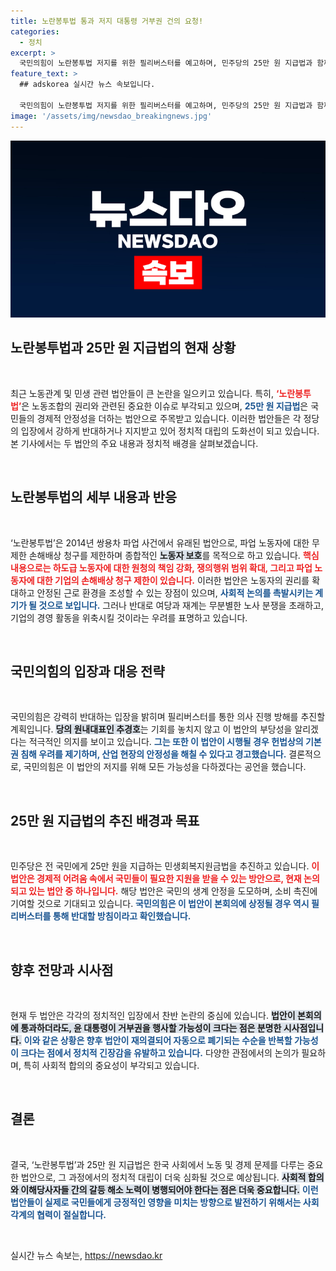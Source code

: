 ```yaml
---
title: 노란봉투법 통과 저지 대통령 거부권 건의 요청!
categories:
  - 정치
excerpt: >
  국민의힘이 노란봉투법 저지를 위한 필리버스터를 예고하며, 민주당의 25만 원 지급법과 함께 본회의 처리에 반발하고 있다. 강행의 배경과 정치적 갈등의 향방은? 클릭해 보세요!
feature_text: >
  ## adskorea 실시간 뉴스 속보입니다.

  국민의힘이 노란봉투법 저지를 위한 필리버스터를 예고하며, 민주당의 25만 원 지급법과 함께 본회의 처리에 반발하고 있다. 강행의 배경과 정치적 갈등의 향방은? 클릭해 보세요!
image: '/assets/img/newsdao_breakingnews.jpg'
---
```


<p><img src="/assets/img/newsdao_breakingnews.jpg" alt="adskorea 속보" /></p>

<h2 data-ke-size="size26">노란봉투법과 25만 원 지급법의 현재 상황</h2>

<p data-ke-size="size16">&nbsp;</p>

<p>최근 노동관계 및 민생 관련 법안들이 큰 논란을 일으키고 있습니다. 특히, <b><span style="color: #ee2323;">‘노란봉투법’</span></b>은 노동조합의 권리와 관련된 중요한 이슈로 부각되고 있으며, <b><span style="color: #1a5490;">25만 원 지급법</span></b>은 국민들의 경제적 안정성을 더하는 법안으로 주목받고 있습니다. 이러한 법안들은 각 정당의 입장에서 강하게 반대하거나 지지받고 있어 정치적 대립의 도화선이 되고 있습니다. 본 기사에서는 두 법안의 주요 내용과 정치적 배경을 살펴보겠습니다.</p>

<p data-ke-size="size16">&nbsp;</p>

<h2 data-ke-size="size26">노란봉투법의 세부 내용과 반응</h2>

<p data-ke-size="size16">&nbsp;</p>

<p>‘노란봉투법’은 2014년 쌍용차 파업 사건에서 유래된 법안으로, 파업 노동자에 대한 무제한 손해배상 청구를 제한하며 종합적인 <b><span style="background-color: #21538527;">노동자 보호</span></b>를 목적으로 하고 있습니다. <b><span style="color: #ee2323;">핵심 내용으로는 하도급 노동자에 대한 원청의 책임 강화, 쟁의행위 범위 확대, 그리고 파업 노동자에 대한 기업의 손해배상 청구 제한이 있습니다.</span></b> 이러한 법안은 노동자의 권리를 확대하고 안정된 근로 환경을 조성할 수 있는 장점이 있으며, <b><span style="color: #1a5490;">사회적 논의를 촉발시키는 계기가 될 것으로 보입니다.</span></b> 그러나 반대로 여당과 재계는 무분별한 노사 분쟁을 초래하고, 기업의 경영 활동을 위축시킬 것이라는 우려를 표명하고 있습니다.</p>

<p data-ke-size="size16">&nbsp;</p>

<h2 data-ke-size="size26">국민의힘의 입장과 대응 전략</h2>

<p data-ke-size="size16">&nbsp;</p>

<p>국민의힘은 강력히 반대하는 입장을 밝히며 필리버스터를 통한 의사 진행 방해를 추진할 계획입니다. <b><span style="background-color: #21538527;">당의 원내대표인 추경호</span></b>는 기회를 놓치지 않고 이 법안의 부당성을 알리겠다는 적극적인 의지를 보이고 있습니다. <b><span style="color: #1a5490;">그는 또한 이 법안이 시행될 경우 헌법상의 기본권 침해 우려를 제기하며, 산업 현장의 안정성을 해칠 수 있다고 경고했습니다.</span></b> 결론적으로, 국민의힘은 이 법안의 저지를 위해 모든 가능성을 다하겠다는 공언을 했습니다. </p>

<p data-ke-size="size16">&nbsp;</p>

<h2 data-ke-size="size26">25만 원 지급법의 추진 배경과 목표</h2>

<p data-ke-size="size16">&nbsp;</p>

<p>민주당은 전 국민에게 25만 원을 지급하는 민생회복지원금법을 추진하고 있습니다. <b><span style="color: #ee2323;">이 법안은 경제적 어려움 속에서 국민들이 필요한 지원을 받을 수 있는 방안으로, 현재 논의되고 있는 법안 중 하나입니다.</span></b> 해당 법안은 국민의 생계 안정을 도모하며, 소비 촉진에 기여할 것으로 기대되고 있습니다. <b><span style="color: #1a5490;">국민의힘은 이 법안이 본회의에 상정될 경우 역시 필리버스터를 통해 반대할 방침이라고 확인했습니다.</span></b> </p>

<p data-ke-size="size16">&nbsp;</p>

<h2 data-ke-size="size26">향후 전망과 시사점</h2>

<p data-ke-size="size16">&nbsp;</p>

<p>현재 두 법안은 각각의 정치적인 입장에서 찬반 논란의 중심에 있습니다. <b><span style="background-color: #21538527;">법안이 본회의에 통과하더라도, 윤 대통령이 거부권을 행사할 가능성이 크다는 점은 분명한 시사점입니다.</span></b> <b><span style="color: #1a5490;">이와 같은 상황은 향후 법안이 재의결되어 자동으로 폐기되는 수순을 반복할 가능성이 크다는 점에서 정치적 긴장감을 유발하고 있습니다.</span></b> 다양한 관점에서의 논의가 필요하며, 특히 사회적 합의의 중요성이 부각되고 있습니다. </p>

<p data-ke-size="size16">&nbsp;</p>

<h2 data-ke-size="size26">결론</h2>

<p data-ke-size="size16">&nbsp;</p>

<p>결국, ‘노란봉투법’과 25만 원 지급법은 한국 사회에서 노동 및 경제 문제를 다루는 중요한 법안으로, 그 과정에서의 정치적 대립이 더욱 심화될 것으로 예상됩니다. <b><span style="background-color: #21538527;">사회적 합의와 이해당사자들 간의 갈등 해소 노력이 병행되어야 한다는 점은 더욱 중요합니다.</span></b> <b><span style="color: #1a5490;">이런 법안들이 실제로 국민들에게 긍정적인 영향을 미치는 방향으로 발전하기 위해서는 사회 각계의 협력이 절실합니다.</span></b> </p>

<p data-ke-size="size16">&nbsp;</p>
실시간 뉴스 속보는, <a href="https://newsdao.kr" rel="dofollow">https://newsdao.kr</a>


